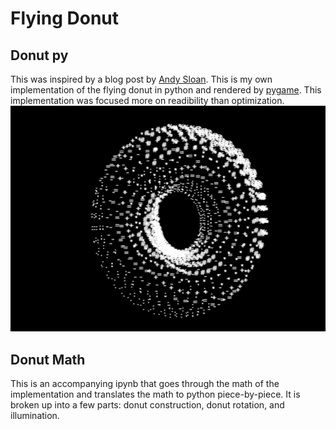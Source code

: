 # Flying Donut
## Donut py
This was inspired by a blog post by <a href="https://www.a1k0n.net">Andy Sloan</a>. This is my own implementation of the flying donut in python and rendered by <a href="https://www.pygame.org/news">pygame</a>. This implementation was focused more on readibility than optimization.
![alt text](https://github.com/SamHossain/DonutMath/blob/main/images/donut.png?raw=true)
## Donut Math
This is an accompanying ipynb that goes through the math of the implementation and translates the math to python piece-by-piece. It is broken up into a few parts: donut construction, donut rotation, and illumination.
